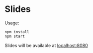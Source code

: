 # Slides

Usage:

```shell
npm install
npm start
```

Slides will be available at [localhost:8080](http://localhost:8080/)
